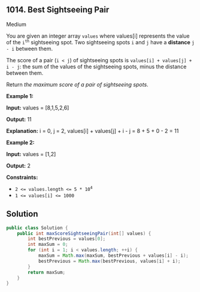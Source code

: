 ## 1014\. Best Sightseeing Pair

Medium

You are given an integer array `values` where values[i] represents the value of the <code>i<sup>th</sup></code> sightseeing spot. Two sightseeing spots `i` and `j` have a **distance** `j - i` between them.

The score of a pair (`i < j`) of sightseeing spots is `values[i] + values[j] + i - j`: the sum of the values of the sightseeing spots, minus the distance between them.

Return _the maximum score of a pair of sightseeing spots_.

**Example 1:**

**Input:** values = [8,1,5,2,6]

**Output:** 11

**Explanation:** i = 0, j = 2, values[i] + values[j] + i - j = 8 + 5 + 0 - 2 = 11

**Example 2:**

**Input:** values = [1,2]

**Output:** 2

**Constraints:**

*   <code>2 <= values.length <= 5 * 10<sup>4</sup></code>
*   `1 <= values[i] <= 1000`

## Solution

```java
public class Solution {
    public int maxScoreSightseeingPair(int[] values) {
        int bestPrevious = values[0];
        int maxSum = 0;
        for (int i = 1; i < values.length; ++i) {
            maxSum = Math.max(maxSum, bestPrevious + values[i] - i);
            bestPrevious = Math.max(bestPrevious, values[i] + i);
        }
        return maxSum;
    }
}
```